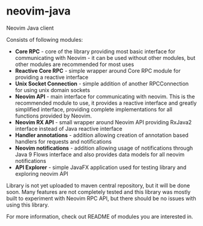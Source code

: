 # neovim-java

Neovim Java client

Consists of following modules:
 * **Core RPC** - core of the library providing most basic interface for communicating with Neovim - it can be used without other modules, but other modules are recommended for most uses
 * **Reactive Core RPC** - simple wrapper around Core RPC module for providing a reactive interface
 * **Unix Socket Connection** - simple addition of another RPCConnection for using unix domain sockets
 * **Neovim API** - main interface for communicating with neovim. This is the recommended module to use, it provides a reactive interface and greatly simplified interface, providing complete implementations for all functions provided by Neovim.
 * **Neovim RX API** - small wrapper around Neovim API providing RxJava2 interface instead of Java reactive interface
 * **Handler annotations** - addition allowing creation of annotation based handlers for requests and notifications
 * **Neovim notifications** - addition allowing usage of notifications through Java 9 Flows interface and also provides data models for all neovim notifications
 * **API Explorer** - simple JavaFX application used for testing library and exploring neovim API

Library is not yet uploaded to maven central repository, but it will be done soon. Many features are not completely tested and
this library was mostly built to experiment with Neovim RPC API, but there should be no issues with using this library.

For more information, check out README of modules you are interested in.
